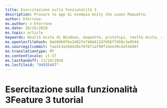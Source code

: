 ```yaml
---
title: Esercitazione sulla funzionalità 3
description: Provare le app di esempio Unity che usano Maquette.
author: hferrone
ms.author: v-hferrone
ms.date: 10/26/2020
ms.topic: article
keywords: Realtà mista di Windows, maquette, prototipi, realtà mista, realtà virtuale, VR, MR, feedback, hub di feedback, bug
ms.openlocfilehash: 0eb9db8f6a2402fe740e612d7d56ffd58c3e9544
ms.sourcegitcommit: fae413a2b0420e787671af90f14ee39cde51640f
ms.translationtype: MT
ms.contentlocale: it-IT
ms.lasthandoff: 11/19/2020
ms.locfileid: "94935447"
---
```

# <a name="feature-3-tutorial"></a><span data-ttu-id="40a34-104">Esercitazione sulla funzionalità 3</span><span class="sxs-lookup"><span data-stu-id="40a34-104">Feature 3 tutorial</span></span>

<!-- TODO(Harrison/Stefan): Need cool header image from tutorial -->

<!-- TODO(Stefan): Create tutorial content and screenshots -->
